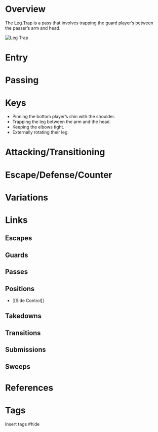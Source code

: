 # Overview
The <u>Leg Trap</u> is a pass that involves trapping the guard player’s between the passer’s arm and head.

![Leg Trap](https://i.ytimg.com/vi/SzHShYOdAV0/hq720.jpg?sqp=-oaymwEhCK4FEIIDSFryq4qpAxMIARUAAAAAGAElAADIQj0AgKJD&rs=AOn4CLDx46TaeVjRftT0Ahi69W9-mF_MGQ)
# Entry
# Passing
# Keys
- Pinning the bottom player’s shin with the shoulder.
- Trapping the leg between the arm and the head.
- Keeping the elbows tight.
- Externally rotating their leg.
# Attacking/Transitioning
# Escape/Defense/Counter
# Variations
# Links
## Escapes
## Guards
## Passes
## Positions
- [[Side Control]]
## Takedowns
## Transitions
## Submissions
## Sweeps
# References
# Tags
Insert tags #hide